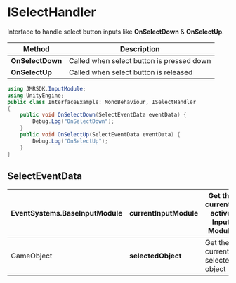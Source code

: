 # ISelectHandler

Interface to handle select button inputs like **OnSelectDown** & **OnSelectUp**.

| Method           | Description                               |
| ---------------- | ----------------------------------------- |
| **OnSelectDown** | Called when select button is pressed down |
| **OnSelectUp**   | Called when select button is released     |

```csharp
using JMRSDK.InputModule;
using UnityEngine;
public class InterfaceExample: MonoBehaviour, ISelectHandler
{
    public void OnSelectDown(SelectEventData eventData) {
        Debug.Log("OnSelectDown");
    }
    public void OnSelectUp(SelectEventData eventData) {
        Debug.Log("OnSelectUp");
    }
}
```

## **SelectEventData**

| EventSystems.BaseInputModule | **currentInputModule** | Get the currently active Input Module |
| ---------------------------- | ---------------------- | ------------------------------------- |
| GameObject                   | **selectedObject**     | Get the currently selected object     |
